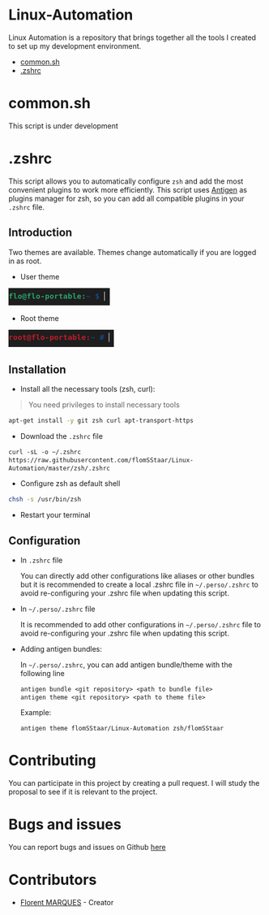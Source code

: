 # Linux-Automation
Linux Automation is a repository that brings together all the tools I created to set up my development environment.

- [common.sh](#commonsh)
- [.zshrc](#zshrc)

# common.sh
This script is under development

# .zshrc
This script allows you to automatically configure `zsh` and add the most convenient plugins to work more efficiently.
This script uses [Antigen](https://github.com/zsh-users/antigen/) as plugins manager for zsh, so you can add all compatible plugins in your `.zshrc` file.

## Introduction
Two themes are available. Themes change automatically if you are logged in as root.
- User theme

![user-theme](images/user-theme.png)

- Root theme

![root-theme](images/root_theme.png)

## Installation

- Install all the necessary tools (zsh, curl):

> You need privileges to install necessary tools

```bash
apt-get install -y git zsh curl apt-transport-https
```

- Download the `.zshrc` file

```
curl -sL -o ~/.zshrc https://raw.githubusercontent.com/flomSStaar/Linux-Automation/master/zsh/.zshrc
```

- Configure zsh as default shell

```bash
chsh -s /usr/bin/zsh
```

- Restart your terminal

## Configuration

- In `.zshrc` file

  You can directly add other configurations like aliases or other bundles but it is recommended to create a local .zshrc file in `~/.perso/.zshrc` to avoid re-configuring your .zshrc file when updating this script.

- In `~/.perso/.zshrc` file
  
  It is recommended to add other configurations in `~/.perso/.zshrc` file to avoid re-configuring your .zshrc file when updating this script.

- Adding antigen bundles:
  
  In `~/.perso/.zshrc`, you can add antigen bundle/theme with the following line

  ```
  antigen bundle <git repository> <path to bundle file>
  antigen theme <git repository> <path to theme file>
  ```

  Example:

  ```
  antigen theme flomSStaar/Linux-Automation zsh/flomSStaar
  ```

# Contributing

You can participate in this project by creating a pull request. I will study the proposal to see if it is relevant to the project. 

# Bugs and issues

You can report bugs and issues on Github [here](https://github.com/flomSStaar/Linux-Automation/issues)


# Contributors

- [Florent MARQUES](https://github.com/flomSStaar) - Creator 
